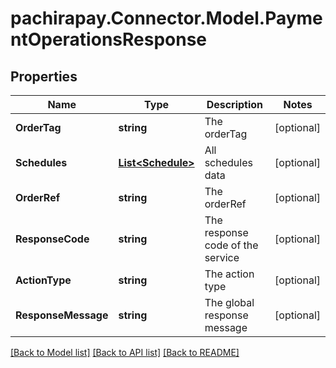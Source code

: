 
# pachirapay.Connector.Model.PaymentOperationsResponse

## Properties

Name | Type | Description | Notes
------------ | ------------- | ------------- | -------------
**OrderTag** | **string** | The orderTag | [optional] 
**Schedules** | [**List&lt;Schedule&gt;**](Schedule.md) | All schedules data | [optional] 
**OrderRef** | **string** | The orderRef | [optional] 
**ResponseCode** | **string** | The response code of the service | [optional] 
**ActionType** | **string** | The action type | [optional] 
**ResponseMessage** | **string** | The global response message | [optional] 

[[Back to Model list]](../README.md#documentation-for-models)
[[Back to API list]](../README.md#documentation-for-api-endpoints)
[[Back to README]](../README.md)

